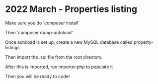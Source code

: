 # 2022 March - Properties listing

Make sure you do 'composer install'

Then 'composer dump-autoload'

Once autoload is set up, create a new MySQL database called property-listings

Then import the .sql file from the root directory.

After this is imported, run importer.php to populate it

Then you will be ready to code!